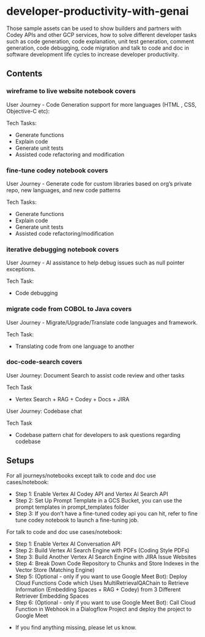 # developer-productivity-with-genai
Those sample assets can be used to show builders and partners with Codey APIs and other GCP services, how to solve different developer tasks such as code generation, code explanation, unit test generation, comment generation, code debugging, code migration and talk to code and doc in software development life cycles to increase developer productivity. 

## Contents
### wireframe to live website notebook covers 
User Journey - Code Generation support for more languages (HTML , CSS, Objective-C etc):

Tech Tasks:
- Generate functions
- Explain code
- Generate unit tests
- Assisted code refactoring and modification

### fine-tune codey notebook covers
User Journey - Generate code for custom libraries based on org’s private repo, new languages, and new code patterns

Tech Tasks:
- Generate functions
- Explain code
- Generate unit tests
- Assisted code refactoring/modification

### iterative debugging notebook covers 
User Journey - AI assistance to help debug issues such as null pointer exceptions.

Tech Task:
- Code debugging

### migrate code from COBOL to Java covers 
User Journey - Migrate/Upgrade/Translate code languages and framework.

Tech Task:
- Translating code from one language to another

### doc-code-search covers 
User Journey: 
Document Search to assist code review and other tasks

Tech Task
- Vertex Search + RAG + Codey + Docs + JIRA

User Journey: 
Codebase chat

Tech Task
- Codebase pattern chat for developers to ask questions regarding codebase

## Setups

For all journeys/notebooks except talk to code and doc use cases/notebook:
- Step 1: Enable Vertex AI Codey API and Vertex AI Search API 
- Step 2: Set Up Prompt Template in a GCS Bucket, you can use the prompt templates in prompt_templates folder
- Step 3: If you don’t have a fine-tuned codey api you can hit, refer to fine tune codey notebook to launch a fine-tuning job.

For talk to code and doc use cases/notebook:
- Step 1: Enable Vertex AI Conversation API
- Step 2: Build Vertex AI Search Engine with PDFs (Coding Style PDFs)
- Step 3: Build Another Vertex AI Search Engine with JIRA Issue Websites
- Step 4: Break Down Code Repository to Chunks and Store Indexes in the Vector Store (Matching Engine)
- Step 5: (Optional - only if you want to use Google Meet Bot): Deploy Cloud Functions Code which Uses MultiRetrievalQAChain to Retrieve Information (Embedding Spaces + RAG + Codey) from 3 Different Retriever Embedding Spaces
- Step 6: (Optional - only if you want to use Google Meet Bot): Call Cloud Function in Webhook in a Dialogflow Project and deploy the project to Google Meet

* If you find anything missing, please let us know.